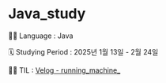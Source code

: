 # Java_study

👩‍💻 Language : Java

🗓 Studying Period : 2025년 1월 13일 - 2월 24일

✍🏻 TIL : [Velog - running_machine_](https://velog.io/@ever_since/series/%ED%98%BC%EA%B3%B5%ED%95%99%EC%8A%B5%EB%8B%A813%EA%B8%B0-%ED%98%BC%EC%9E%90-%EA%B3%B5%EB%B6%80%ED%95%98%EB%8A%94-%EC%9E%90%EB%B0%94)
